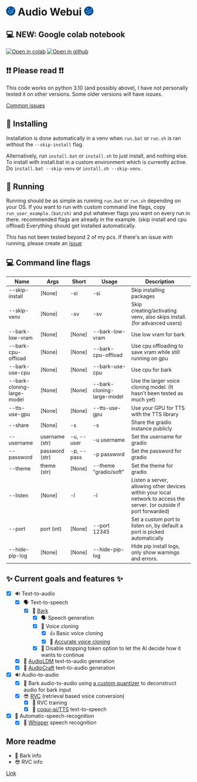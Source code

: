# <img alt="logo" height="25" src="assets/logo.png" width="25"/> Audio Webui <img alt="logo" height="25" src="assets/logo.png" width="25"/>

## 💻 NEW: Google colab notebook
[![Open in colab](https://colab.research.google.com/assets/colab-badge.svg)](https://colab.research.google.com/github/gitmylo/audio-webui/blob/master/audio_webui_colab.ipynb) [![Open in github](https://img.shields.io/badge/Github-Open%20file-green)](audio_webui_colab.ipynb)

## ❗❗ Please read ❗❗
This code works on python 3.10 (and possibly above), I have not personally tested it on other versions. Some older versions will have issues.

[Common issues](readme/common_issues.md)

## 🔽 Installing
Installation is done automatically in a venv when `run.bat` or `run.sh` is ran without the `--skip-install` flag.

Alternatively, run `install.bat` or `install.sh` to just install, and nothing else. To install with install.bat in a custom environment which is currently active. Do `install.bat --skip-venv` or `install.sh --skip-venv`.

## 🏃‍ Running
Running should be as simple as running `run.bat` or `run.sh` depending on your OS.
If you want to run with custom command line flags, copy `run_user_example.(bat/sh)` and put whatever flags you want on every run in there. recommended flags are already in the example. (skip install and cpu offload)
Everything should get installed automatically.

This has not been tested beyond 2 of my pcs.
If there's an issue with running, please create an [issue](https://github.com/gitmylo/audio-webui/issues)

## 💻 Command line flags

| Name                       | Args           | Short      | Usage                      | Description                                                                                                            |
|----------------------------|----------------|------------|----------------------------|------------------------------------------------------------------------------------------------------------------------|
| --skip-install             | [None]         | -si        | -si                        | Skip installing packages                                                                                               |
| --skip-venv                | [None]         | -sv        | -sv                        | Skip creating/activating venv, also skips install. (for advanced users)                                                |
| --bark-low-vram            | [None]         | [None]     | --bark-low-vram            | Use low vram for bark                                                                                                  |
| --bark-cpu-offload         | [None]         | [None]     | --bark-cpu-offload         | Use cpu offloading to save vram while still running on gpu                                                             |
| --bark-use-cpu             | [None]         | [None]     | --bark-use-cpu             | Use cpu for bark                                                                                                       |
| --bark-cloning-large-model | [None]         | [None]     | --bark-cloning-large-model | Use the larger voice cloning model. (It hasn't been tested as much yet)                                                |
| --tts-use-gpu              | [None]         | [None]     | --tts-use-gpu              | Use your GPU for TTS with the TTS library                                                                              |
| --share                    | [None]         | -s         | -s                         | Share the gradio instance publicly                                                                                     |
| --username                 | username (str) | -u, --user | -u username                | Set the username for gradio                                                                                            |
| --password                 | password (str) | -p, --pass | -p password                | Set the password for gradio                                                                                            |
| --theme                    | theme (str)    | [None]     | --theme "gradio/soft"      | Set the theme for gradio                                                                                               |
| --listen                   | [None]         | -l         | -l                         | Listen a server, allowing other devices within your local network to access the server. (or outside if port forwarded) |
| --port                     | port (int)     | [None]     | --port 12345               | Set a custom port to listen on, by default a port is picked automatically                                              |
| --hide-pip-log             | [None]         | [None]     | --hide-pip-log             | Hide pip install logs, only show warnings and errors.                                                                  |


## ✨ Current goals and features ✨
* [x] 🔊 Text-to-audio
  * [x] 🗣 Text-to-speech
    * [x] 🐶 [Bark](https://github.com/suno-ai/bark)
      * [x] 🗣 Speech generation
      * [x] 🧬 Voice cloning
        * [x] 👍 Basic voice cloning
        * [x] 🧬 [Accurate voice cloning](https://github.com/gitmylo/bark-voice-cloning-HuBERT-quantizer)
      * [x] 🤣 Disable stopping token option to let the AI decide how it wants to continue
  * [x] 🎵 [AudioLDM](https://github.com/haoheliu/AudioLDM) text-to-audio generation
  * [x] 🎵 [AudioCraft](https://github.com/facebookresearch/audiocraft) text-to-audio generation
* [x] 🔊 Audio-to-audio
  * [x] 🐶 Bark audio-to-audio using [a custom quantizer](https://github.com/gitmylo/bark-voice-cloning-HuBERT-quantizer) to deconstruct audio for bark input
  * [x] 😎 [RVC](https://github.com/RVC-Project/Retrieval-based-voice-conversion-webui) (retrieval based voice conversion)
    * [x] 🧬 RVC training
    * [x] 🐸 [coqui-ai/TTS](https://github.com/coqui-ai/TTS) text-to-speech
* [x] 🎤 Automatic-speech-recognition
  * [x] 🎤 [Whisper](https://github.com/openai/whisper) speech recognition

## More readme
* 🐶 Bark info
* 😎 RVC info

[Link](readme/readme.md)
